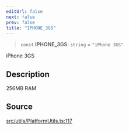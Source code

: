 ```yaml
---
editUrl: false
next: false
prev: false
title: "IPHONE_3GS"
---
```


> `const` **IPHONE\_3GS**: `string` = `"iPhone 3GS"`

iPhone 3GS

## Description

256MB RAM

## Source

[src/utils/PlatformUtils.ts:117](https://github.com/relishinc/dill-pixel/blob/c79d8e8552aaa0f13a29535c819ae67d025b4669/src/utils/PlatformUtils.ts#L117)
